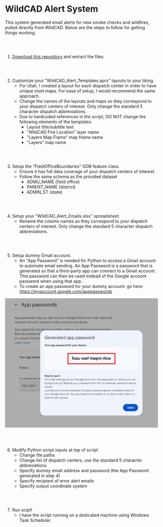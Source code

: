 # WildCAD Alert System
This system generated email alerts for new smoke checks and wildfires, pulled directly from WildCAD. Below are the steps to follow for getting things working.

</br>
</br>

1. [Download this repository](https://github.com/mpanunto/WildCAD_Alert_System/archive/refs/heads/main.zip) and extract the files.

</br>
</br>

2. Customize your "WildCAD_Alert_Templates.aprx" layouts to your liking.
   - For Utah, I created a layout for each dispatch center in order to have unique inset maps. For ease of setup, I would recommend the same approach.
   - Change the names of the layouts and maps so they correspond to your dispatch centers of interest. Only change the standard 5 character dispatch abbreviations.
   - Due to hardcoded references in the script, DO NOT change the following elements of the templates:
      - Layout title/subtitle text
      - "WildCAD Fire Location" layer name
      - "Layers Map Frame" map frame name
      - "Layers" map name       

</br>
</br>

3. Setup the "FieldOfficeBoundaries" GDB feature class.   
   - Ensure it has full data coverage of your dispatch centers of interest.
   - Follow the same schema as the provided dataset
      - ADMU_NAME (field office)
      - PARENT_NAME (district)
      - ADMIN_ST (state)
   

</br>
</br>

4. Setup your "WildCAD_Alert_Emails.xlsx" spreadsheet.
   - Rename the column names so they correspond to your dispatch centers of interest. Only change the standard 5 character dispatch abbreviations.
   

</br>
</br>

5. Setup dummy Gmail account.
   - An "App Password" is needed for Python to access a Gmail account to automate email sending. An App Password is a password that is generated so that a third-party app can connect to a Gmail account. This password can then be used instead of the Google account password when using that app.
   - To create an app password for your dummy account: go here: https://myaccount.google.com/apppasswords

![screenshot_GmailSetup_1.png](https://raw.githubusercontent.com/mpanunto/WildCAD_Alert_System/main/Docs/screenshot_GmailSetup_1.png)


</br>
</br>

6. Modify Python script inputs at top of script
   - Change file paths
   - Change list of dispatch centers, use the standard 5 character abbreviations
   - Specify dummy email address and password (the App Password generated in step 4)
   - Specify recipient of error alert emails
   - Specify output coordinate system

</br>
</br>

7. Run scipt!
   - I have the script running on a dedicated machine using Windows Task Scheduler.






